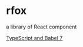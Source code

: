 # rfox
 a library of React component

[TypeScript and Babel 7](https://blogs.msdn.microsoft.com/typescript/2018/08/27/typescript-and-babel-7/)